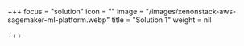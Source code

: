 +++
focus = "solution"
icon = ""
image = "/images/xenonstack-aws-sagemaker-ml-platform.webp"
title = "Solution 1"
weight = nil

+++

